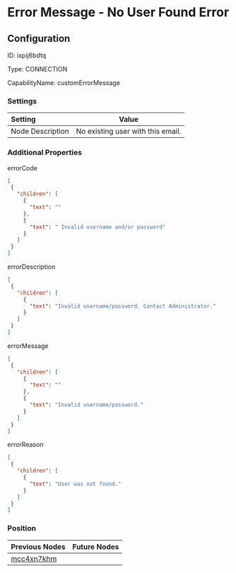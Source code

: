 # Error Message - No User Found Error
## Configuration
ID:  ixpij6bdtq

Type: CONNECTION 

CapabilityName: customErrorMessage

### Settings
| Setting | Value  |
| :------------------------ | ---------------------------------------- |
| Node Description | No existing user with this email. | 
 




### Additional Properties
errorCode
 ```json 
[
  {
    "children": [
      {
        "text": ""
      },
      {
        "text": " Invalid username and/or password"
      }
    ]
  }
]
```


errorDescription
 ```json 
[
  {
    "children": [
      {
        "text": "Invalid username/password. Contact Administrator."
      }
    ]
  }
]
```


errorMessage
 ```json 
[
  {
    "children": [
      {
        "text": ""
      },
      {
        "text": "Invalid username/password."
      }
    ]
  }
]
```


errorReason
 ```json 
[
  {
    "children": [
      {
        "text": "User was not found."
      }
    ]
  }
]
```




### Position
| Previous Nodes | Future Nodes |
| :------------- | ------------ |
| [mcc4xn7khm](./mcc4xn7khm.md) |  |